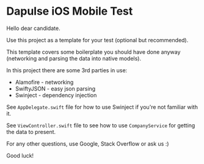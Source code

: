 # Dapulse iOS Mobile Test

Hello dear candidate.

Use this project as a template for your test (optional but recommended).

This template covers some boilerplate you should have done anyway (networking and parsing the data into native models).

In this project there are some 3rd parties in use:

* Alamofire - networking
* SwiftyJSON - easy json parsing
* Swinject - dependency injection

See `AppDelegate.swift` file for how to use Swinject if you're not familiar with it.

See `ViewController.swift` file to see how to use `CompanyService` for getting the data to present.

For any other questions, use Google, Stack Overflow or ask us :)

Good luck!
